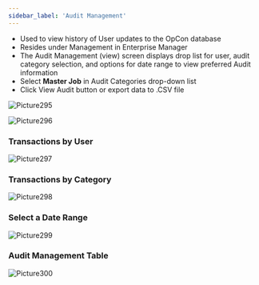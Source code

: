 ```yaml
---
sidebar_label: 'Audit Management'
---
```


<!--

<audio controls="controls">
  <source type="audio/mp3" src="audiobasic/AuditManagement.mp3"></source>
  <p>Your browser does not support the audio element.</p>
</audio>
-->

* Used to view history of User updates to the OpCon database
* Resides under Management in Enterprise Manager
* The Audit Management (view) screen displays drop list for user, audit category selection, and options for date range to view preferred Audit information
* Select **Master Job** in Audit Categories drop-down list
* Click View Audit button or export data to .CSV file

![Picture295](/imgbasic/295.png)  

![Picture296](/imgbasic/296.png)

### Transactions by User

![Picture297](/imgbasic/297.png)

### Transactions by Category

![Picture298](/imgbasic/298.png)

### Select a Date Range

![Picture299](/imgbasic/299.png)

### Audit Management Table

![Picture300](/imgbasic/300.png)